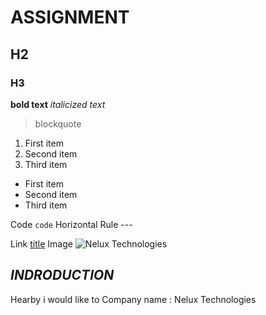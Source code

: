 # ASSIGNMENT

## H2
### H3

**bold text**
*italicized text*

> blockquote

1. First item
2. Second item
3. Third item

- First item
- Second item
- Third item

Code	`code`
Horizontal Rule	---

Link	[title](https://www.example.com)
Image	![Nelux Technologies](https://th.bing.com/th/id/OIP._ohpcjTZPLgQzl97b0fhhAHaFO?pid=ImgDet&rs=1)
	

## *INDRODUCTION*
Hearby i would like to 
Company name : Nelux Technologies

